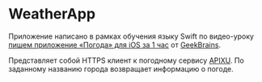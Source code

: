 # WeatherApp

Приложение написано в рамках обучения языку Swift по видео-уроку [пишем приложение «Погода» для iOS за 1 час](https://www.youtube.com/watch?v=Ykyia6eMQk8) от [GeekBrains](https://geekbrains.ru/).

Представляет собой HTTPS клиент к погодному сервису [APIXU](https://www.apixu.com/).
По заданному названию города возвращает информацию о погоде.
